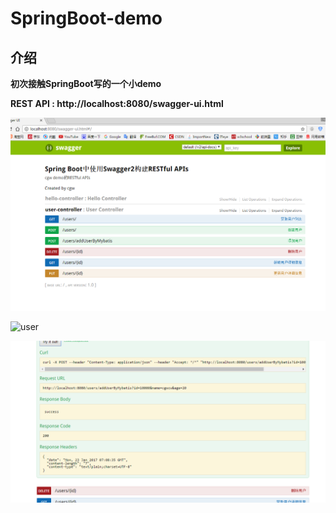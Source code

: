# SpringBoot-demo

## 介绍
**初次接触SpringBoot写的一个小demo**

**REST API : http://localhost:8080/swagger-ui.html**

![user](DemoIMG/swaggerAPI1.png)

![user](DemoIMG/swaggerAPI2.png)

![user](DemoIMG/swaggerAPI3.png)


